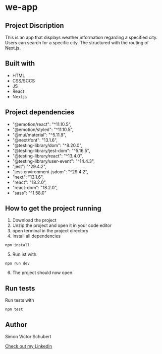 # we-app

## Project Discription

This is an app that displays weather information regarding a specified city. Users can search for a specific city. The structured with the routing of Next.js.

## Built with

- HTML
- CSS/SCCS
- JS
- React
- Next.js

## Project dependencies

- "@emotion/react": "^11.10.5",
- "@emotion/styled": "^11.10.5",
- "@mui/material": "^5.11.8",
- "@next/font": "13.1.6",
- "@testing-library/dom": "^8.20.0",
- "@testing-library/jest-dom": "^5.16.5",
- "@testing-library/react": "^13.4.0",
- "@testing-library/user-event": "^14.4.3",
- "jest": "^29.4.2",
- "jest-environment-jsdom": "^29.4.2",
- "next": "13.1.6",
- "react": "18.2.0",
- "react-dom": "18.2.0",
- "sass": "^1.58.0"

## How to get the project running

1. Download the project
2. Unzip the project and open it in your code editor
3. open terminal in the project directory
4. Install all dependencies
```
npm install
```
5. Run ist with:
```
npm run dev
```
6. The project should now open

## Run tests

Run tests with

```
npm test
```

## Author

Simon Victor Schubert

[Check out my LinkedIn](https://www.linkedin.com/in/simon-schubert/)